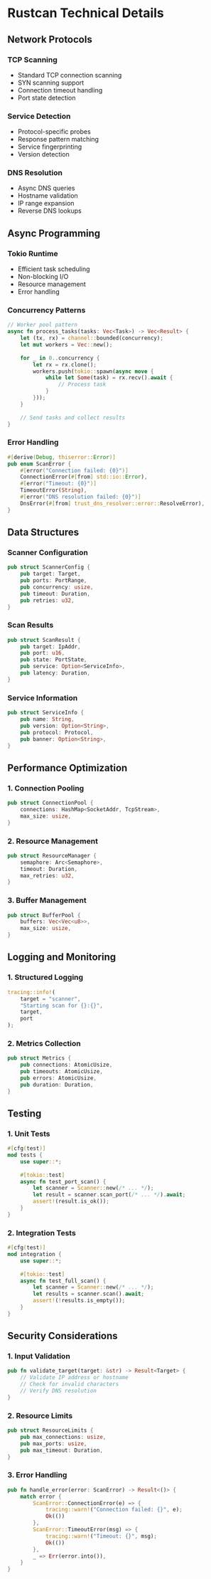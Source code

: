 # Rustcan Technical Details

## Network Protocols

### TCP Scanning
- Standard TCP connection scanning
- SYN scanning support
- Connection timeout handling
- Port state detection

### Service Detection
- Protocol-specific probes
- Response pattern matching
- Service fingerprinting
- Version detection

### DNS Resolution
- Async DNS queries
- Hostname validation
- IP range expansion
- Reverse DNS lookups

## Async Programming

### Tokio Runtime
- Efficient task scheduling
- Non-blocking I/O
- Resource management
- Error handling

### Concurrency Patterns
```rust
// Worker pool pattern
async fn process_tasks(tasks: Vec<Task>) -> Vec<Result> {
    let (tx, rx) = channel::bounded(concurrency);
    let mut workers = Vec::new();
    
    for _ in 0..concurrency {
        let rx = rx.clone();
        workers.push(tokio::spawn(async move {
            while let Some(task) = rx.recv().await {
                // Process task
            }
        }));
    }
    
    // Send tasks and collect results
}
```

### Error Handling
```rust
#[derive(Debug, thiserror::Error)]
pub enum ScanError {
    #[error("Connection failed: {0}")]
    ConnectionError(#[from] std::io::Error),
    #[error("Timeout: {0}")]
    TimeoutError(String),
    #[error("DNS resolution failed: {0}")]
    DnsError(#[from] trust_dns_resolver::error::ResolveError),
}
```

## Data Structures

### Scanner Configuration
```rust
pub struct ScannerConfig {
    pub target: Target,
    pub ports: PortRange,
    pub concurrency: usize,
    pub timeout: Duration,
    pub retries: u32,
}
```

### Scan Results
```rust
pub struct ScanResult {
    pub target: IpAddr,
    pub port: u16,
    pub state: PortState,
    pub service: Option<ServiceInfo>,
    pub latency: Duration,
}
```

### Service Information
```rust
pub struct ServiceInfo {
    pub name: String,
    pub version: Option<String>,
    pub protocol: Protocol,
    pub banner: Option<String>,
}
```

## Performance Optimization

### 1. Connection Pooling
```rust
pub struct ConnectionPool {
    connections: HashMap<SocketAddr, TcpStream>,
    max_size: usize,
}
```

### 2. Resource Management
```rust
pub struct ResourceManager {
    semaphore: Arc<Semaphore>,
    timeout: Duration,
    max_retries: u32,
}
```

### 3. Buffer Management
```rust
pub struct BufferPool {
    buffers: Vec<Vec<u8>>,
    max_size: usize,
}
```

## Logging and Monitoring

### 1. Structured Logging
```rust
tracing::info!(
    target = "scanner",
    "Starting scan for {}:{}",
    target,
    port
);
```

### 2. Metrics Collection
```rust
pub struct Metrics {
    pub connections: AtomicUsize,
    pub timeouts: AtomicUsize,
    pub errors: AtomicUsize,
    pub duration: Duration,
}
```

## Testing

### 1. Unit Tests
```rust
#[cfg(test)]
mod tests {
    use super::*;
    
    #[tokio::test]
    async fn test_port_scan() {
        let scanner = Scanner::new(/* ... */);
        let result = scanner.scan_port(/* ... */).await;
        assert!(result.is_ok());
    }
}
```

### 2. Integration Tests
```rust
#[cfg(test)]
mod integration {
    use super::*;
    
    #[tokio::test]
    async fn test_full_scan() {
        let scanner = Scanner::new(/* ... */);
        let results = scanner.scan().await;
        assert!(!results.is_empty());
    }
}
```

## Security Considerations

### 1. Input Validation
```rust
pub fn validate_target(target: &str) -> Result<Target> {
    // Validate IP address or hostname
    // Check for invalid characters
    // Verify DNS resolution
}
```

### 2. Resource Limits
```rust
pub struct ResourceLimits {
    pub max_connections: usize,
    pub max_ports: usize,
    pub max_timeout: Duration,
}
```

### 3. Error Handling
```rust
pub fn handle_error(error: ScanError) -> Result<()> {
    match error {
        ScanError::ConnectionError(e) => {
            tracing::warn!("Connection failed: {}", e);
            Ok(())
        },
        ScanError::TimeoutError(msg) => {
            tracing::warn!("Timeout: {}", msg);
            Ok(())
        },
        _ => Err(error.into()),
    }
}
``` 